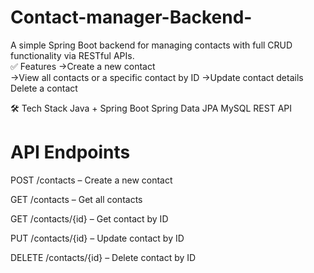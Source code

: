 # Contact-manager-Backend-

A simple Spring Boot backend for managing contacts with full CRUD functionality via RESTful APIs.  
✅ Features
->Create a new contact  
->View all contacts or a specific contact by ID 
->Update contact details  Delete a contact  

🛠️ Tech Stack 
Java + Spring Boot
Spring Data JPA
MySQL
REST API  

# API Endpoints

POST /contacts – Create a new contact

GET /contacts – Get all contacts

GET /contacts/{id} – Get contact by ID

PUT /contacts/{id} – Update contact by ID

DELETE /contacts/{id} – Delete contact by ID
